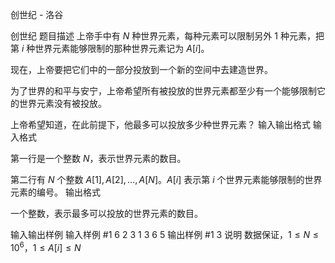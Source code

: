 



创世纪 - 洛谷














创世纪
题目描述
上帝手中有 $N$ 种世界元素，每种元素可以限制另外 $1$ 种元素，把第 $i$ 种世界元素能够限制的那种世界元素记为 $A[i]$。

现在，上帝要把它们中的一部分投放到一个新的空间中去建造世界。

为了世界的和平与安宁，上帝希望所有被投放的世界元素都至少有一个能够限制它的世界元素没有被投放。

上帝希望知道，在此前提下，他最多可以投放多少种世界元素？
输入输出格式
输入格式

第一行是一个整数 $N$，表示世界元素的数目。

第二行有 $N$ 个整数 $A[1], A[2], \dots, A[N]$。$A[i]$ 表示第 $i$ 个世界元素能够限制的世界元素的编号。
输出格式

一个整数，表示最多可以投放的世界元素的数目。

输入输出样例
输入样例 #1
6
2 3 1 3 6 5
输出样例 #1
3
说明
数据保证，$1\le N \le 10^6$，$1 \le A[i] \le N$






